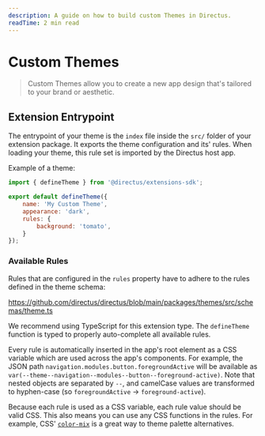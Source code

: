 ```yaml
---
description: A guide on how to build custom Themes in Directus.
readTime: 2 min read
---
```


# Custom Themes <small></small>

> Custom Themes allow you to create a new app design that's tailored to your brand or aesthetic.

## Extension Entrypoint

The entrypoint of your theme is the `index` file inside the `src/` folder of your extension package. It exports the
theme configuration and its' rules. When loading your theme, this rule set is imported by the Directus host app.

Example of a theme:

```js
import { defineTheme } from '@directus/extensions-sdk';

export default defineTheme({
	name: 'My Custom Theme',
	appearance: 'dark',
	rules: {
		background: 'tomato',
	}
});
```

### Available Rules

Rules that are configured in the `rules` property have to adhere to the rules defined in the theme schema:

https://github.com/directus/directus/blob/main/packages/themes/src/schemas/theme.ts

We recommend using TypeScript for this extension type. The `defineTheme` function is typed to properly auto-complete all
available rules.

Every rule is automatically inserted in the app's root element as a CSS variable which are used across the app's
components. For example, the JSON path `navigation.modules.button.foregroundActive` will be available as
`var(--theme--navigation--modules--button--foreground-active)`. Note that nested objects are separated by `--`, and
camelCase values are transformed to hyphen-case (so `foregroundActive` -> `foreground-active`).

Because each rule is used as a CSS variable, each rule value should be valid CSS. This also means you can use any CSS
functions in the rules. For example, CSS'
[`color-mix`](https://developer.mozilla.org/en-US/docs/Web/CSS/color_value/color-mix) is a great way to theme palette
alternatives.
